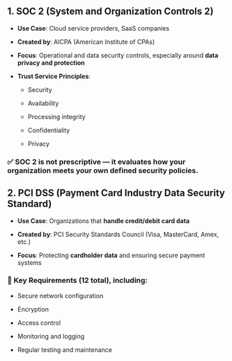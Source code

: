
## 1. **SOC 2 (System and Organization Controls 2)**

- **Use Case**: Cloud service providers, SaaS companies
    
- **Created by**: AICPA (American Institute of CPAs)
    
- **Focus**: Operational and data security controls, especially around **data privacy and protection**
    
- **Trust Service Principles**:
    
    - Security
        
    - Availability
        
    - Processing integrity
        
    - Confidentiality
        
    - Privacy
        

### ✅ SOC 2 is **not prescriptive** — it evaluates how your organization meets your own defined security policies.


## 2. **PCI DSS (Payment Card Industry Data Security Standard)**

- **Use Case**: Organizations that **handle credit/debit card data**
    
- **Created by**: PCI Security Standards Council (Visa, MasterCard, Amex, etc.)
    
- **Focus**: Protecting **cardholder data** and ensuring secure payment systems
    

### 🔐 Key Requirements (12 total), including:

- Secure network configuration
    
- Encryption
    
- Access control
    
- Monitoring and logging
    
- Regular testing and maintenance